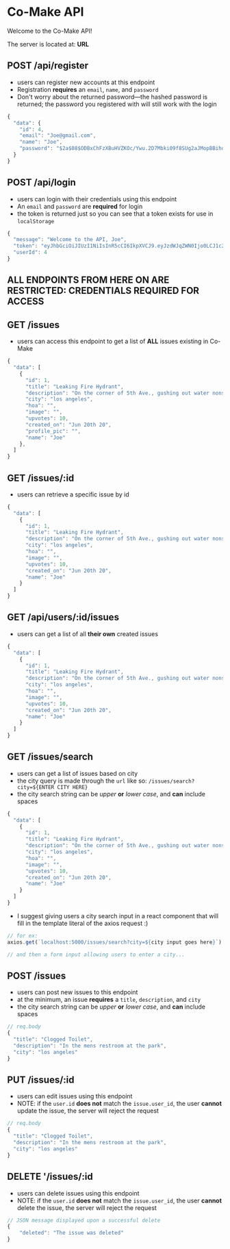 # Co-Make API

Welcome to the Co-Make API!

The server is located at: **URL**

## POST /api/register

- users can register new accounts at this endpoint
- Registration **requires** an `email`, `name`, and `password`
- Don't worry about the returned password—the hashed password is returned; the password you registered with will still work with the login

```js
{
  "data": {
    "id": 4,
    "email": "Joe@gmail.com",
    "name": "Joe",
    "password": "$2a$08$ODBxChFzXBuHVZKOc/Ywu.2D7Mbki09f8SUg2aJMopBBihqhy.PmO"
  }
}
```

## POST /api/login

- users can login with their credentials using this endpoint
- An `email` and `password` are **required** for login
- the token is returned just so you can see that a token exists for use in `localStorage`

```js
{
  "message": "Welcome to the API, Joe",
  "token": "eyJhbGciOiJIUzI1NiIsInR5cCI6IkpXVCJ9.eyJzdWJqZWN0Ijo0LCJ1c2VybmFtZSI6IkpvbmF0aGFuIiwiaWF0IjoxNTkyNjk2MDEzLCJleHAiOjE1OTI3ODI0MTN9.EnOFR8i4-D18xdx00ra-pfiPFSjR3l2pUEgD97Tdj_E",
  "userId": 4
}
```

## ALL ENDPOINTS FROM HERE ON ARE RESTRICTED: CREDENTIALS REQUIRED FOR ACCESS

## GET /issues

- users can access this endpoint to get a list of **ALL** issues existing in Co-Make

```js
{
  "data": [
    {
      "id": 1,
      "title": "Leaking Fire Hydrant",
      "description": "On the corner of 5th Ave., gushing out water nonstop",
      "city": "los angeles",
      "hoa": "",
      "image": "",
      "upvotes": 10,
      "created_on": "Jun 20th 20",
      "profile_pic": "",
      "name": "Joe"
    },
  ]
}
```

## GET /issues/:id

- users can retrieve a specific issue by id

```js
{
  "data": [
    {
      "id": 1,
      "title": "Leaking Fire Hydrant",
      "description": "On the corner of 5th Ave., gushing out water nonstop",
      "city": "los angeles",
      "hoa": "",
      "image": "",
      "upvotes": 10,
      "created_on": "Jun 20th 20",
      "name": "Joe"
    }
  ]
}
```

## GET /api/users/:id/issues

- users can get a list of all **their own** created issues

```js
{
  "data": [
    {
      "id": 1,
      "title": "Leaking Fire Hydrant",
      "description": "On the corner of 5th Ave., gushing out water nonstop",
      "city": "los angeles",
      "hoa": "",
      "image": "",
      "upvotes": 10,
      "created_on": "Jun 20th 20",
      "name": "Joe"
    }
  ]
}
```

## GET /issues/search

- users can get a list of issues based on city
- the city query is made through the `url` like so: `/issues/search?city=${ENTER CITY HERE}`
- the city search string can be *upper* **or** *lower case*, and **can** include spaces

```js
{
  "data": [
    {
      "id": 1,
      "title": "Leaking Fire Hydrant",
      "description": "On the corner of 5th Ave., gushing out water nonstop",
      "city": "los angeles",
      "hoa": "",
      "image": "",
      "upvotes": 10,
      "created_on": "Jun 20th 20",
      "name": "Joe"
    }
  ]
}
```

- I suggest giving users a city search input in a react component that will fill in the template literal of the axios request :)

```js
// for ex:
axios.get(`localhost:5000/issues/search?city=${city input goes here}`)

// and then a form input allowing users to enter a city...
```

## POST /issues

- users can post new issues to this endpoint
- at the minimum, an issue **requires** a `title`, `description`, and `city`
- the city search string can be *upper* **or** *lower case*, and **can** include spaces

```js
// req.body
{
  "title": "Clogged Toilet",
  "description": "In the mens restroom at the park",
  "city": "los angeles"
}
```

## PUT /issues/:id

- users can edit issues using this endpoint
- NOTE: if the `user.id` **does not** match the `issue.user_id`, the user **cannot** update the issue, the server will reject the request

```js
// req.body
{
  "title": "Clogged Toilet",
  "description": "In the mens restroom at the park",
  "city": "los angeles"
}
```

## DELETE '/issues/:id

- users can delete issues using this endpoint
- NOTE: if the `user.id` **does not** match the `issue.user_id`, the user **cannot** delete the issue, the server will reject the request

```js
// JSON message displayed upon a successful delete
{
    "deleted": "The issue was deleted"
}
```
